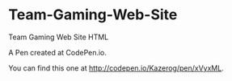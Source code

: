 # Team-Gaming-Web-Site
Team Gaming Web Site HTML

A Pen created at CodePen.io. 

You can find this one at http://codepen.io/Kazerog/pen/xVyxML.
